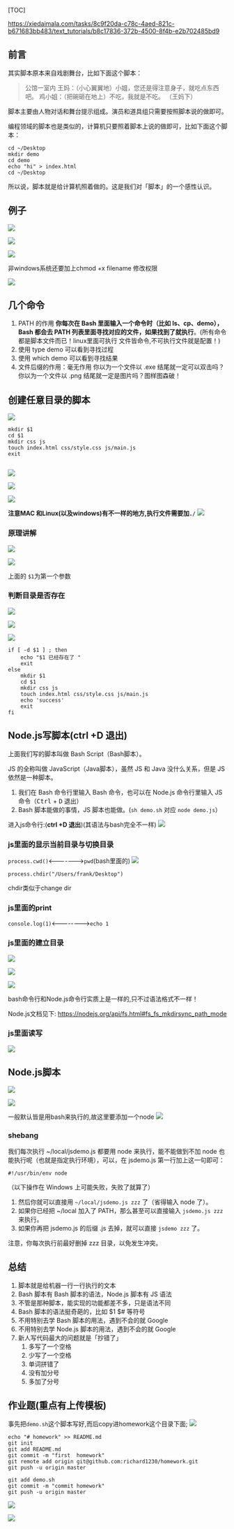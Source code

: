 [TOC]


https://xiedaimala.com/tasks/8c9f20da-c78c-4aed-821c-b671683bb483/text_tutorials/b8c17836-372b-4500-8f4b-e2b702485bd9
## 前言
其实脚本原本来自戏剧舞台，比如下面这个脚本：

> 公馆一室内
> 王妈：（小心翼翼地）小姐，您还是得注意身子，就吃点东西吧。
> 鸡小姐：（把碗砸在地上）不吃，我就是不吃。
> （王妈下）

脚本主要由人物对话和舞台提示组成。演员和道具组只需要按照脚本说的做即可。

编程领域的脚本也是类似的，计算机只要照着脚本上说的做即可，比如下面这个脚本：

```
cd ~/Desktop
mkdir demo
cd demo
echo "hi" > index.html
cd ~/Desktop

```

所以说，脚本就是给计算机照着做的。这是我们对「脚本」的一个感性认识。

## 例子

![]((5-)脚本(有git上传)_files/3924fe99-08f5-4546-b4c2-bd34216ecbe4.jpg)

![]((5-)脚本(有git上传)_files/e6c2d169-2bbb-4a3b-b4d5-0e213bd15a68.jpg)

![]((5-)脚本(有git上传)_files/e59f443a-deb4-499b-a7c5-5ebb3fdc6557.jpg)

非windows系统还要加上chmod +x filename  修改权限

![]((5-)脚本(有git上传)_files/686a21b9-db6e-463e-a664-da8315f5f235.jpg)
## 几个命令
1.  PATH 的作用
    **你每次在 Bash 里面输入一个命令时（比如 ls、cp、demo），Bash 都会去 PATH 列表里面寻找对应的文件，如果找到了就执行**。(所有命令都是脚本文件而已！linux里面可执行 文件皆命令,不可执行文件就是配置！)
2.  使用 type demo 可以看到寻找过程
3.  使用 which demo 可以看到寻找结果
4.  文件后缀的作用：毫无作用
    你以为一个文件以 .exe 结尾就一定可以双击吗？你以为一个文件以 .png 结尾就一定是图片吗？图样图森破！



## 创建任意目录的脚本


![]((5-)脚本(有git上传)_files/5a9186c5-328d-4f79-96ba-d780615f27c7.png)
```
mkdir $1
cd $1
mkdir css js
touch index.html css/style.css js/main.js
exit


```
![]((5-)脚本(有git上传)_files/49ce44f4-dd42-4eec-872b-bff240cef715.jpg)

![]((5-)脚本(有git上传)_files/eb16b79c-1987-4f8c-bd8d-cdaa25864dbd.png)


![]((5-)脚本(有git上传)_files/8e3cebd0-551d-4468-b20d-67557f23c3b0.png)

**注意MAC 和Linux(以及windows)有不一样的地方,执行文件需要加`./`**
![]((5-)脚本(有git上传)_files/e9659f27-ee9a-4551-9133-593f67ae9905.jpg)

### 原理讲解
![]((5-)脚本(有git上传)_files/d82bb02e-a44e-4dd3-af24-0a9c86f8dbb0.jpg)

![]((5-)脚本(有git上传)_files/e5092642-c7b8-47d7-8f62-18eada1dcc9b.jpg)

上面的 `$1`为第一个参数

### 判断目录是否存在
![]((5-)脚本(有git上传)_files/a6dce369-f8f4-4ee7-b6d1-f61ff87645c5.png)

![]((5-)脚本(有git上传)_files/6e9a621b-3cb8-48e0-93ce-87314f330b70.png)


![]((5-)脚本(有git上传)_files/29def6f2-5f3b-49c8-874e-e3d1a6089500.png)


```
if [ -d $1 ] ; then 
    echo "$1 已经存在了 " 
    exit
else 
    mkdir $1 
    cd $1  
    mkdir css js 
    touch index.html css/style.css js/main.js 
    echo 'success'
    exit
fi
```


## Node.js写脚本(**ctrl +D 退出**)

上面我们写的脚本叫做 Bash Script（Bash脚本）。

JS 的全称叫做 JavaScript（Java脚本），虽然 JS 和 Java 没什么关系，但是 JS 依然是一种脚本。

1.  我们在 Bash 命令行里输入 Bash 命令，也可以在 Node.js 命令行里输入 JS 命令（<kbd>Ctrl</kbd> + <kbd>D</kbd> 退出）
2.  Bash 脚本能做的事情，JS 脚本也能做。(`sh demo.sh` 对应 `node demo.js`）


进入js命令行:(**ctrl +D 退出**)(其语法与bash完全不一样)
![]((5-)脚本(有git上传)_files/1a96e7fa-0f92-461f-b64a-9202671a10ac.jpg)
### js里面的显示当前目录与切换目录
`process.cwd()`<------->`pwd`(bash里面的)
![]((5-)脚本(有git上传)_files/b0918795-c2c4-4e55-b0f9-defdab76bcf3.png)
```
process.chdir("/Users/frank/Desktop")
```
chdir类似于change dir

### js里面的print
`console.log(1)`<-------->`echo 1`


### js里面的建立目录
![]((5-)脚本(有git上传)_files/6d5ec604-b2c6-43e4-bba1-78d2972393f1.png)


![]((5-)脚本(有git上传)_files/8bab4df0-7be7-463e-b5c1-cf7972be7d00.png)

![]((5-)脚本(有git上传)_files/92fe5767-8b60-4bae-99d8-f5b9c09f1e1f.jpg)

bash命令行和Node.js命令行实质上是一样的,只不过语法格式不一样！

Node.js文档见下:
https://nodejs.org/api/fs.html#fs_fs_mkdirsync_path_mode
### js里面读写
![]((5-)脚本(有git上传)_files/a2064505-448d-4836-b8d7-2542d05f2ce5.png)


## Node.js脚本
![]((5-)脚本(有git上传)_files/aa863203-46a0-4c32-afa5-2645377edd80.png)

![]((5-)脚本(有git上传)_files/383a37ad-26f2-4a75-82eb-094627ad0dbe.png)

一般默认皆是用bash来执行的,故这里要添加一个node
![]((5-)脚本(有git上传)_files/750dee22-6a26-4f6f-b79b-2fe7d2aaa9e5.png)

### shebang

我们每次执行 ~/local/jsdemo.js 都要用 node 来执行，能不能做到不加 node 也能执行呢（也就是指定执行环境），可以，在 jsdemo.js 第一行加上这一句即可：

```
#!/usr/bin/env node

```

（以下操作在 Windows 上可能失败，失败了就算了）

1.  然后你就可以直接用 `~/local/jsdemo.js zzz` 了（省得输入 node 了）。
2.  如果你已经把 ~/local 加入了 PATH，那么甚至可以直接输入 `jsdemo.js zzz` 来执行。
3.  如果你再把 jsdemo.js 的后缀 .js 去掉，就可以直接 `jsdemo zzz` 了。

注意，你每次执行前最好删掉 zzz 目录，以免发生冲突。



## 总结

1.  脚本就是给机器一行一行执行的文本
2.  Bash 脚本有 Bash 脚本的语法，Node.js 脚本有 JS 语法
3.  不管是那种脚本，能实现的功能都差不多，只是语法不同
4.  Bash 脚本的语法挺奇葩的，比如 $1 $# 等符号
5.  不用特别去学 Bash 脚本的用法，遇到不会的就 Google
6.  不用特别去学 Node.js 脚本的用法，遇到不会的就 Google
7.  新人写代码最大的问题就是「抄错了」
    1.  多写了一个空格
    2.  少写了一个空格
    3.  单词拼错了
    4.  没有加分号
    5.  多加了分号
    
    
    
    
## 作业题(重点有上传模板)
事先把`demo.sh`这个脚本写好,而后copy进homework这个目录下面;
![]((5-)脚本(有git上传)_files/8b4c013d-7a60-45f9-b9cd-e722cfb6c569.png)
```
echo "# homework" >> README.md
git init
git add README.md
git commit -m "first  homework"
git remote add origin git@github.com:richard1230/homework.git
git push -u origin master

git add demo.sh
git commit -m "commit homework"
git push -u origin master
```

![]((5-)脚本(有git上传)_files/188e2705-fc7d-4f5a-9df7-268ac6b7f6ec.png)

![]((5-)脚本(有git上传)_files/da0dff41-1514-43ef-8794-f86328747947.png)